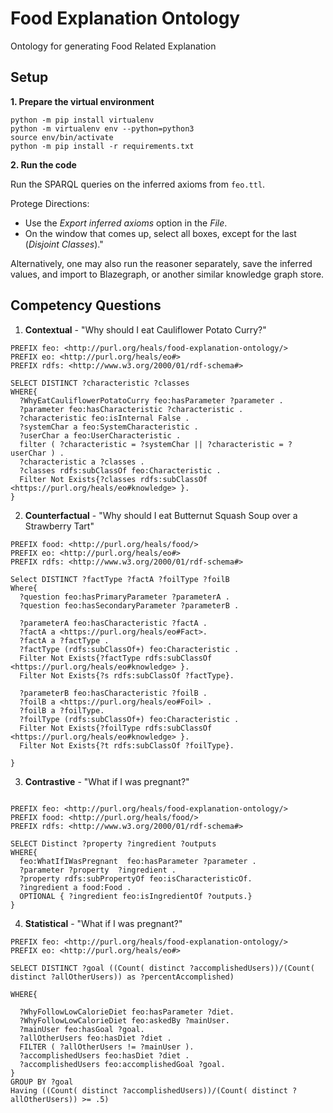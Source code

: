 # Food Explanation Ontology
Ontology for generating Food Related Explanation

## Setup

**1. Prepare the virtual environment**

```
python -m pip install virtualenv
python -m virtualenv env --python=python3
source env/bin/activate
python -m pip install -r requirements.txt
```

**2. Run the code**

Run the SPARQL queries on the inferred axioms from ```feo.ttl```.

Protege Directions:
- Use the *Export inferred axioms* option in the *File*. 
- On the window that comes up, select all boxes, except for the last (*Disjoint Classes*)." 

Alternatively, one may also run the reasoner separately, save the inferred values, and import to Blazegraph, or another similar knowledge graph store.

## Competency Questions

1. **Contextual** - "Why should I eat Cauliflower Potato Curry?"

```
PREFIX feo: <http://purl.org/heals/food-explanation-ontology/>
PREFIX eo: <http://purl.org/heals/eo#>
PREFIX rdfs: <http://www.w3.org/2000/01/rdf-schema#>

SELECT DISTINCT ?characteristic ?classes
WHERE{
  ?WhyEatCauliflowerPotatoCurry feo:hasParameter ?parameter .
  ?parameter feo:hasCharacteristic ?characteristic .
  ?characteristic feo:isInternal False .
  ?systemChar a feo:SystemCharacteristic .
  ?userChar a feo:UserCharacteristic .
  filter ( ?characteristic = ?systemChar || ?characteristic = ?userChar ) .
  ?characteristic a ?classes .
  ?classes rdfs:subClassOf feo:Characteristic .
  Filter Not Exists{?classes rdfs:subClassOf <https://purl.org/heals/eo#knowledge> }.
}
```

2. **Counterfactual** - "Why should I eat Butternut Squash Soup over a Strawberry Tart"

```
PREFIX food: <http://purl.org/heals/food/>
PREFIX eo: <http://purl.org/heals/eo#>
PREFIX rdfs: <http://www.w3.org/2000/01/rdf-schema#>

Select DISTINCT ?factType ?factA ?foilType ?foilB
Where{
  ?question feo:hasPrimaryParameter ?parameterA .
  ?question feo:hasSecondaryParameter ?parameterB .

  ?parameterA feo:hasCharacteristic ?factA .
  ?factA a <https://purl.org/heals/eo#Fact>.
  ?factA a ?factType .
  ?factType (rdfs:subClassOf+) feo:Characteristic .
  Filter Not Exists{?factType rdfs:subClassOf <https://purl.org/heals/eo#knowledge> }.
  Filter Not Exists{?s rdfs:subClassOf ?factType}.
  
  ?parameterB feo:hasCharacteristic ?foilB .
  ?foilB a <https://purl.org/heals/eo#Foil> .
  ?foilB a ?foilType.
  ?foilType (rdfs:subClassOf+) feo:Characteristic .
  Filter Not Exists{?foilType rdfs:subClassOf <https://purl.org/heals/eo#knowledge> }.
  Filter Not Exists{?t rdfs:subClassOf ?foilType}.

}
```

3. **Contrastive** - "What if I was pregnant?"

```

PREFIX feo: <http://purl.org/heals/food-explanation-ontology/>
PREFIX food: <http://purl.org/heals/food/>
PREFIX rdfs: <http://www.w3.org/2000/01/rdf-schema#> 

SELECT Distinct ?property ?ingredient ?outputs
WHERE{
  feo:WhatIfIWasPregnant  feo:hasParameter ?parameter .
  ?parameter ?property  ?ingredient .
  ?property rdfs:subPropertyOf feo:isCharacteristicOf.
  ?ingredient a food:Food .
  OPTIONAL { ?ingredient feo:isIngredientOf ?outputs.}
}

```

4. **Statistical** - "What if I was pregnant?"

```
PREFIX feo: <http://purl.org/heals/food-explanation-ontology/>
PREFIX eo: <http://purl.org/heals/eo#>

SELECT DISTINCT ?goal ((Count( distinct ?accomplishedUsers))/(Count( distinct ?allOtherUsers)) as ?percentAccomplished)

WHERE{
  
  ?WhyFollowLowCalorieDiet feo:hasParameter ?diet.
  ?WhyFollowLowCalorieDiet feo:askedBy ?mainUser.
  ?mainUser feo:hasGoal ?goal.
  ?allOtherUsers feo:hasDiet ?diet .
  FILTER ( ?allOtherUsers != ?mainUser ).
  ?accomplishedUsers feo:hasDiet ?diet .
  ?accomplishedUsers feo:accomplishedGoal ?goal.
}
GROUP BY ?goal
Having ((Count( distinct ?accomplishedUsers))/(Count( distinct ?allOtherUsers)) >= .5)
```


